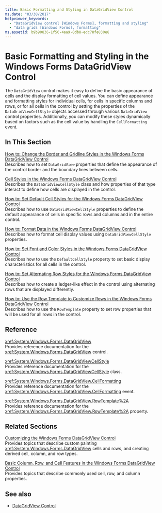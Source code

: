 ```yaml
---
title: Basic Formatting and Styling in DataGridView Control
ms.date: "03/30/2017"
helpviewer_keywords: 
  - "DataGridView control [Windows Forms], formatting and styling"
  - "data grids [Windows Forms], formatting"
ms.assetid: b9b90836-1f56-4aa9-8db8-edc78fe830e8
---
```

# Basic Formatting and Styling in the Windows Forms DataGridView Control
The `DataGridView` control makes it easy to define the basic appearance of cells and the display formatting of cell values. You can define appearance and formatting styles for individual cells, for cells in specific columns and rows, or for all cells in the control by setting the properties of the `DataGridViewCellStyle` objects accessed through various `DataGridView` control properties. Additionally, you can modify these styles dynamically based on factors such as the cell value by handling the `CellFormatting` event.  
  
## In This Section  
 [How to: Change the Border and Gridline Styles in the Windows Forms DataGridView Control](change-the-border-and-gridline-styles-in-the-datagrid.md)  
 Describes how to set `DataGridView` properties that define the appearance of the control border and the boundary lines between cells.  
  
 [Cell Styles in the Windows Forms DataGridView Control](cell-styles-in-the-windows-forms-datagridview-control.md)  
 Describes the `DataGridViewCellStyle` class and how properties of that type interact to define how cells are displayed in the control.  
  
 [How to: Set Default Cell Styles for the Windows Forms DataGridView Control](how-to-set-default-cell-styles-for-the-windows-forms-datagridview-control.md)  
 Describes how to use `DataGridViewCellStyle` properties to define the default appearance of cells in specific rows and columns and in the entire control.  
  
 [How to: Format Data in the Windows Forms DataGridView Control](how-to-format-data-in-the-windows-forms-datagridview-control.md)  
 Describes how to format cell display values using `DataGridViewCellStyle` properties.  
  
 [How to: Set Font and Color Styles in the Windows Forms DataGridView Control](how-to-set-font-and-color-styles-in-the-windows-forms-datagridview-control.md)  
 Describes how to use the `DefaultCellStyle` property to set basic display characteristics for all cells in the control.  
  
 [How to: Set Alternating Row Styles for the Windows Forms DataGridView Control](how-to-set-alternating-row-styles-for-the-windows-forms-datagridview-control.md)  
 Describes how to create a ledger-like effect in the control using alternating rows that are displayed differently.  
  
 [How to: Use the Row Template to Customize Rows in the Windows Forms DataGridView Control](use-the-row-template-to-customize-rows-in-the-datagrid.md)  
 Describes how to use the `RowTemplate` property to set row properties that will be used for all rows in the control.  
  
## Reference  
 <xref:System.Windows.Forms.DataGridView>  
 Provides reference documentation for the <xref:System.Windows.Forms.DataGridView> control.  
  
 <xref:System.Windows.Forms.DataGridViewCellStyle>  
 Provides reference documentation for the <xref:System.Windows.Forms.DataGridViewCellStyle> class.  
  
 <xref:System.Windows.Forms.DataGridView.CellFormatting>  
 Provides reference documentation for the <xref:System.Windows.Forms.DataGridView.CellFormatting> event.  
  
 <xref:System.Windows.Forms.DataGridView.RowTemplate%2A>  
 Provides reference documentation for the <xref:System.Windows.Forms.DataGridView.RowTemplate%2A> property.  
  
## Related Sections  
 [Customizing the Windows Forms DataGridView Control](customizing-the-windows-forms-datagridview-control.md)  
 Provides topics that describe custom painting <xref:System.Windows.Forms.DataGridView> cells and rows, and creating derived cell, column, and row types.  
  
 [Basic Column, Row, and Cell Features in the Windows Forms DataGridView Control](basic-column-row-and-cell-features-wf-datagridview-control.md)  
 Provides topics that describe commonly used cell, row, and column properties.  
  
## See also

- [DataGridView Control](datagridview-control-windows-forms.md)
